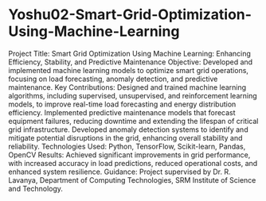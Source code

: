 # Yoshu02-Smart-Grid-Optimization-Using-Machine-Learning

Project Title: Smart Grid Optimization Using Machine Learning: Enhancing Efficiency, Stability, and Predictive Maintenance Objective: Developed and implemented machine learning models to optimize smart grid operations, focusing on load forecasting, anomaly detection, and predictive maintenance. Key Contributions: Designed and trained machine learning algorithms, including supervised, unsupervised, and reinforcement learning models, to improve real-time load forecasting and energy distribution efficiency. Implemented predictive maintenance models that forecast equipment failures, reducing downtime and extending the lifespan of critical grid infrastructure. Developed anomaly detection systems to identify and mitigate potential disruptions in the grid, enhancing overall stability and reliability. Technologies Used: Python, TensorFlow, Scikit-learn, Pandas, OpenCV Results: Achieved significant improvements in grid performance, with increased accuracy in load predictions, reduced operational costs, and enhanced system resilience. Guidance: Project supervised by Dr. R. Lavanya, Department of Computing Technologies, SRM Institute of Science and Technology.

